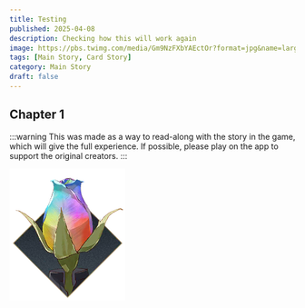 ```yaml
---
title: Testing
published: 2025-04-08
description: Checking how this will work again
image: https://pbs.twimg.com/media/Gm9NzFXbYAEctOr?format=jpg&name=large
tags: [Main Story, Card Story]
category: Main Story
draft: false
---
```

## Chapter 1
:::warning
This was made as a way to read-along with the story in the game, which will give the full experience. If possible, please play on the app to support the original creators.
:::

<img src= "logicon_yumehisa_b.png"/>